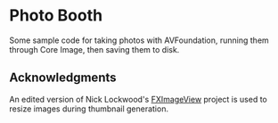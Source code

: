 # Photo Booth

Some sample code for taking photos with AVFoundation, running them through Core Image, then saving them to disk.

## Acknowledgments

An edited version of Nick Lockwood's [FXImageView](https://github.com/nicklockwood/FXImageView) project is used to resize images during thumbnail generation.
